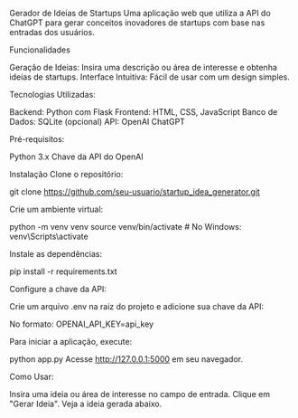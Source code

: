 Gerador de Ideias de Startups
Uma aplicação web que utiliza a API do ChatGPT para gerar conceitos inovadores de startups com base nas entradas dos usuários.

Funcionalidades

Geração de Ideias: Insira uma descrição ou área de interesse e obtenha ideias de startups.
Interface Intuitiva: Fácil de usar com um design simples.

Tecnologias Utilizadas:

Backend: Python com Flask
Frontend: HTML, CSS, JavaScript
Banco de Dados: SQLite (opcional)
API: OpenAI ChatGPT

Pré-requisitos:

Python 3.x
Chave da API do OpenAI

Instalação
Clone o repositório:

git clone https://github.com/seu-usuario/startup_idea_generator.git

Crie um ambiente virtual:

python -m venv venv
source venv/bin/activate  # No Windows: venv\Scripts\activate

Instale as dependências:

pip install -r requirements.txt

Configure a chave da API:

Crie um arquivo .env na raiz do projeto e adicione sua chave da API:

No formato: OPENAI_API_KEY=api_key

Para iniciar a aplicação, execute:

python app.py
Acesse http://127.0.0.1:5000 em seu navegador.

Como Usar: 

Insira uma ideia ou área de interesse no campo de entrada.
Clique em "Gerar Ideia".
Veja a ideia gerada abaixo.